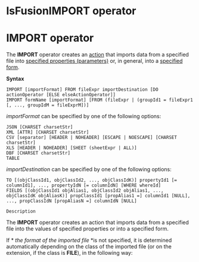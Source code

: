 # lsFusionIMPORT operator

# IMPORT operator

The **IMPORT** operator creates an [action](lsFusionActions.md) that imports data from a specified file into [specified properties (parameters)](lsFusionData_import_IMPORT_.md) or, in general, into a [specified form](57737720.html#Inastructuredview(EXPORT,IMPORT)-importForm).

**Syntax**

    IMPORT [importFormat] FROM fileExpr importDestination [DO actionOperator [ELSE elseActionOperator]]
    IMPORT formName [importFormat] [FROM (fileExpr | (groupId1 = fileExpr1 [, ..., groupIdM = fileExprM])]

*importFormat* can be specified by one of the following options:

    JSON [CHARSET charsetStr]
    XML [ATTR] [CHARSET charsetStr]
    CSV [separator] [HEADER | NOHEADER] [ESCAPE | NOESCAPE] [CHARSET charsetStr]
    XLS [HEADER | NOHEADER] [SHEET (sheetExpr | ALL)]
    DBF [CHARSET charsetStr]
    TABLE

*importDestination* can be specified by one of the following options:

    TO [(objClassId1, objClassId2, ..., objClassIdK)] propertyId1 [= columnId1], ..., propertyIdN [= columnIdN] [WHERE whereId]
    FIELDS [(objClassId1 objAlias1, objClassId2 objAlias1, ..., objClassIdK objAliasK)] propClassId1 [propAlias1 =] columnId1 [NULL], ..., propClassIdN [propAliasN =] columnIdN [NULL]

    Description

The **IMPORT** operator creates an action that imports data from a specified file into the values of specified properties or into a specified form. 

If * *the format of the imported file* *is not specified, it is determined automatically depending on the class of the imported file (or on the extension, if the class is **FILE**), in the following way:


